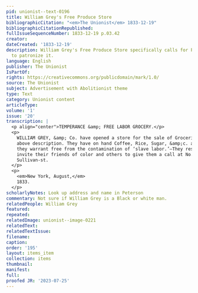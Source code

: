 ```yaml
---
pid: unionist--text-0196
title: William Grey's Free Produce Store
bibliographicCitation: "<em>The Unionist</em> 1833-12-19"
bibliographicCitationRepublished: 
fullIssueSequenceNumber: 1833-12-19 p.03.42
creator: 
dateCreated: '1833-12-19'
description: William Grey's Free Produce Store specifically calls for People of Color
  to patronize it.
language: English
publisher: The Unionist
IsPartOf: 
rights: https://creativecommons.org/publicdomain/mark/1.0/
source: The Unionist
subject: Advertisement with Abolitionist theme
type: Text
category: Unionist content
articleType: 
volume: '1'
issue: '20'
transcription: |
  <p align="center">TEMPERANCE &amp; FREE LABOR GROCERY.</p>
  <p>
    WILLIAM GREY, &amp; Co. have opened a store for the sale of Groceries of the
    above description. They have on hand Coffee, Rice, Sugar, &amp;c. all of which
    they warrant free from the contamination of ‘slave labor.’—They respectfully
    invite their friends of color and others to give them a call at No. 33,
    Sullivan-st.
  </p>
  <p>
    <em>New York, August,</em>
    1833.
  </p>
scholarlyNotes: Look up address and name in Peterson
commentary: Not sure if William Grey is a Black or white man.
relatedPeople: William Grey
featured: 
repeated: 
relatedImage: unionist--image-0221
relatedText: 
relatedTextIssue: 
filename: 
caption: 
order: '195'
layout: items_item
collection: items
thumbnail: 
manifest: 
full: 
proofed JR: '2023-07-25'
---
```

